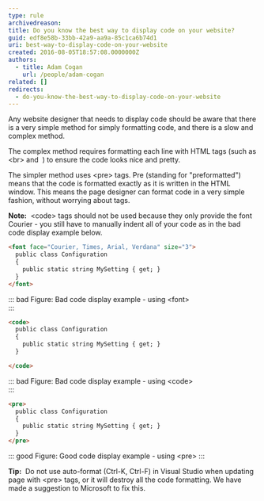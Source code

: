 ```yaml
---
type: rule
archivedreason:
title: Do you know the best way to display code on your website?
guid: edf8e58b-33bb-42a9-aa9a-85c1ca6b74d1
uri: best-way-to-display-code-on-your-website
created: 2016-08-05T18:57:08.0000000Z
authors:
  - title: Adam Cogan
    url: /people/adam-cogan
related: []
redirects:
  - do-you-know-the-best-way-to-display-code-on-your-website
---
```


Any website designer that needs to display code should be aware that there is a very simple method for simply formatting code, and there is a slow and complex method.

The complex method requires formatting each line with HTML tags (such as &lt;br&gt; and &nbsp;) to ensure the code looks nice and pretty.

The simpler method uses &lt;pre&gt; tags. Pre (standing for "preformatted") means that the code is formatted exactly as it is written in the HTML window. This means the page designer can format code in a very simple fashion, without worrying about tags.

<!--endintro-->

**Note:**  &lt;code&gt; tags should not be used because they only provide the font Courier - you still have to manually indent all of your code as in the bad code display example below.

```html
<font face="Courier, Times, Arial, Verdana" size="3">
  public class Configuration
  {
    public static string MySetting { get; }
  }
</font>
```

::: bad
Figure: Bad code display example - using &lt;font&gt;  
:::

```html
<code>
  public class Configuration
  {
    public static string MySetting { get; }
  }

</code>
```

::: bad
Figure: Bad code display example - using &lt;code&gt;  
:::

```html
<pre>
  public class Configuration
  {
    public static string MySetting { get; }
  }
</pre>
```
::: good
Figure: Good code display example - using &lt;pre&gt;
:::

**Tip:**  Do not use auto-format (Ctrl-K, Ctrl-F) in Visual Studio when updating page with &lt;pre&gt; tags, or it will destroy all the code formatting. We have made a suggestion to Microsoft to fix this.


